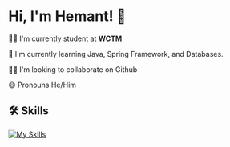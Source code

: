 
# Hi, I'm Hemant! 👋



👩‍💻 I'm currently student at __[WCTM](https://www.wctmgurgaon.com/)__

🧠 I'm currently learning Java, Spring Framework, and Databases.

👯‍♀️ I'm looking to collaborate on Github

😄 Pronouns He/Him

## 🛠 Skills
[![My Skills](https://skillicons.dev/icons?i=java,docker,react,git,bash,mysql,postgres,postman,maven,html,bootstrap,idea,vscode,vim,tailwind,spring,powershell&perline=8)](https://skillicons.dev)

